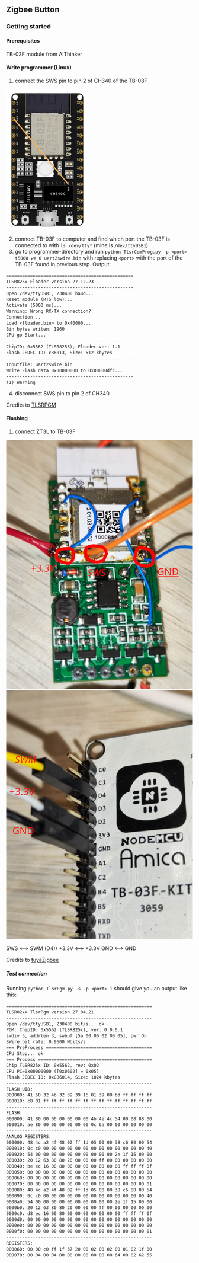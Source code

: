 ## Zigbee Button

### Getting started

#### Prerequisites

TB-03F module from AiThinker

#### Write programmer (Linux)

1. connect the SWS pin to pin 2 of CH340 of the TB-03F

![TB-03F](image/TB-03F.png)

2. connect TB-03F to computer and find which port the TB-03F is connected to with `ls /dev/tty*` (mine is `/dev/ttyUSB1`)
3. go to programmer-directory and run `python TlsrComProg.py -p <port> -t5000 we 0 uart2swire.bin` with replacing `<port>` with the port of the TB-03F found in previous step. Output:

```
================================================
TLSR825x Floader version 27.12.23
------------------------------------------------
Open /dev/ttyUSB1, 230400 baud...
Reset module (RTS low)...
Activate (5000 ms)...
Warning: Wrong RX-TX connection?
Connection...
Load <floader.bin> to 0x40000...
Bin bytes writen: 1960
CPU go Start...
------------------------------------------------
ChipID: 0x5562 (TLSR8253), Floader ver: 1.1
Flash JEDEC ID: c86013, Size: 512 kbytes
------------------------------------------------
Inputfile: uart2swire.bin
Write Flash data 0x00000000 to 0x00000dfc...
------------------------------------------------
(1) Warning
```

4. disconnect SWS pin to pin 2 of CH340

Credits to [TLSRPGM](https://github.com/pvvx/TLSRPGM)

#### Flashing

1. connect ZT3L to TB-03F

![ZT3L](image/ZT3L.png)
![TB-03F_1](image/TB-03F_1.png)

SWS     <-->    SWM (D4))
+3.3V  <-->    +3.3V
GND     <-->    GND

Credits to [tuyaZigbee](https://github.com/doctor64/tuyaZigbee)

##### Test connection

Running `python TlsrPgm.py -s -p <port> i` should give you an output like this:

```
=======================================================
TLSR82xx TlsrPgm version 27.04.21
-------------------------------------------------------
Open /dev/ttyUSB1, 230400 bit/s... ok
PGM: ChipID: 0x5562 (TLSR825x), ver: 0.0.0.1
swdiv 5, addrlen 3, swbuf [5a 00 06 02 00 05], pwr On
SWire bit rate: 0.9600 Mbits/s
=== PreProcess ========================================
CPU Stop... ok
=== Process ===========================================
Chip TLSR825x ID: 0x5562, rev: 0x02
CPU PC=0x00000000 ([0x0602] = 0x05)
Flash JEDEC ID: 0xC86014, Size: 1024 kbytes
-------------------------------------------------------
FLASH UID:
000000: 41 50 32 4b 32 39 39 16 01 39 00 bd ff ff ff ff 
000010: c8 01 ff ff ff ff ff ff ff ff ff ff ff ff ff ff 
-------------------------------------------------------
FLASH:
000000: 41 80 00 00 00 00 00 00 4b 4e 4c 54 00 08 88 00 
000010: ae 80 00 00 00 00 00 00 0c 6a 00 00 00 00 00 00 
-------------------------------------------------------
ANALOG REGISTERS:
000000: 48 4c a2 4f 48 02 ff 1d 05 00 00 38 c6 80 00 54 
000010: 0c c0 00 00 00 00 00 00 00 00 00 00 00 00 00 40 
000020: 54 00 00 00 00 00 00 00 00 00 00 2e 1f 15 00 00 
000030: 20 12 63 80 80 20 00 00 00 ff 00 00 00 00 00 00 
000040: be ec 16 00 80 00 00 00 00 00 00 00 ff ff ff 0f 
000050: 00 00 00 00 00 00 00 00 00 00 00 00 00 00 00 00 
000060: 00 00 00 00 00 00 00 00 00 00 00 00 00 00 00 00 
000070: 00 00 00 00 00 00 00 00 00 00 00 00 00 00 00 01 
000080: 48 4c a2 4f 48 02 ff 1d 05 00 00 38 c6 80 00 54 
000090: 0c c0 00 00 00 00 00 00 00 00 00 00 00 00 00 40 
0000a0: 54 00 00 00 00 00 00 00 00 00 00 2e 1f 15 00 00 
0000b0: 20 12 63 80 80 20 00 00 00 ff 00 00 00 00 00 00 
0000c0: d8 ec 16 00 80 00 00 00 00 00 00 00 ff ff ff 0f 
0000d0: 00 00 00 00 00 00 00 00 00 00 00 00 00 00 00 00 
0000e0: 00 00 00 00 00 00 00 00 00 00 00 00 00 00 00 00 
0000f0: 00 00 00 00 00 00 00 00 00 00 00 00 00 00 00 01 
-------------------------------------------------------
REGISTERS:
000060: 00 00 c0 ff 1f 37 20 00 02 00 02 00 01 02 1f 00 
000070: 00 04 00 04 00 00 00 00 00 00 00 64 00 02 62 55 
```
